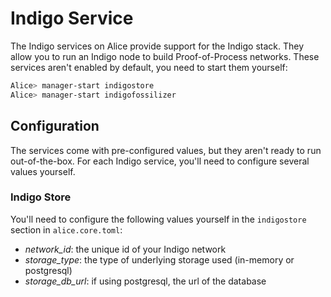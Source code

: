 # Indigo Service

The Indigo services on Alice provide support for the Indigo stack.
They allow you to run an Indigo node to build Proof-of-Process networks.
These services aren't enabled by default, you need to start them yourself:

```sh
Alice> manager-start indigostore
Alice> manager-start indigofossilizer
```

## Configuration

The services come with pre-configured values, but they aren't ready to run out-of-the-box.
For each Indigo service, you'll need to configure several values yourself.

### Indigo Store

You'll need to configure the following values yourself in the `indigostore` section in `alice.core.toml`:

* _network_id_: the unique id of your Indigo network
* _storage_type_: the type of underlying storage used (in-memory or postgresql)
* _storage_db_url_: if using postgresql, the url of the database
